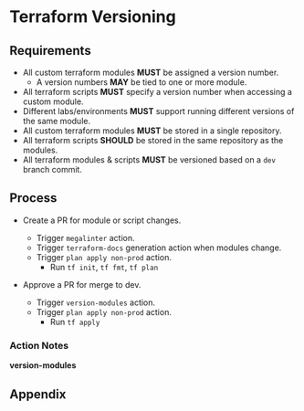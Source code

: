 # Terraform Versioning

## Requirements

- All custom terraform modules **MUST** be assigned a version number.
  - A version numbers **MAY** be tied to one or more module.
- All terraform scripts **MUST** specify a version number when accessing a custom module.
- Different labs/environments **MUST** support running different versions of the same module.
- All custom terraform modules **MUST** be stored in a single repository.
- All terraform scripts **SHOULD** be stored in the same repository as the modules.
- All terraform modules & scripts **MUST** be versioned based on a `dev` branch commit.

## Process

- Create a PR for module or script changes.
  - Trigger `megalinter` action.
  - Trigger `terraform-docs` generation action when modules change.
  - Trigger `plan apply non-prod` action.
    - Run `tf init`, `tf fmt`, `tf plan`

- Approve a PR for merge to dev.
  - Trigger `version-modules` action.
  - Trigger `plan apply non-prod` action.
    - Run `tf apply`

### Action Notes

**version-modules**


## Appendix


[](https://medium.com/forto-tech-blog/automated-versioning-of-terraform-modules-with-github-actions-semver-style-800f91ed5037)
